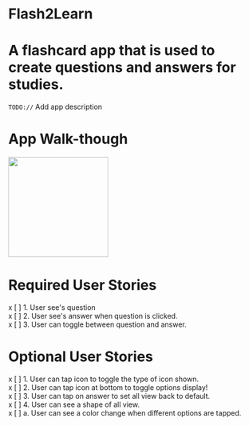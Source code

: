 # Flash2Learn 

# A flashcard app that is used to create questions and answers for studies.
`TODO://` Add app description

# App Walk-though

<img src="https://imgur.com/lllk9Tx.gif" width=200><br>

# Required User Stories
x [ ] 1. User see's question<br>
x [ ] 2. User see's answer when question is clicked.<br>
x [ ] 3. User can toggle between question and answer.<br>

# Optional User Stories
x [ ] 1. User can tap icon to toggle the type of icon shown.  
x [ ] 2. User can tap icon at bottom to toggle options display!  
x [ ] 3. User can tap on answer to set all view back to default.  
x [ ] 4. User can see a shape of all view.  
   x [ ] a. User can see a color change when different options are tapped.  
